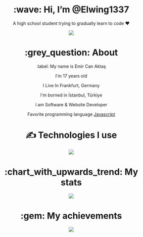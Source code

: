 <div align="center">
<h1> :wave: Hi, I’m @Elwing1337 </h1>
<p> A high school student trying to gradually learn to code ❤ </p>

<a href="https://discord.com/users/1286039029455782009"><img src="https://lanyard.cnrad.dev/api/1286039029455782009?theme=dark&bg=&showDisplayName=true&borderRadius=&idleMessage=" /></a>
  
<h1> :grey_question: About </h1>
  <p> :label: My name is Emir Can Aktaş </p>
  <p> I'm 17 years old</p>
  <p> I Live In Frankfurt, Germany </p>
  <p> I'm borned in İstanbul, Türkiye </p>
  <p> I am Software & Website Developer </p>
  <p> Favorite programming language <a href="https://en.wikipedia.org/wiki/JavaScript"> Javascript </a> </p>


<h1> ✍ Technologies I use </h1>
<img src="https://skillicons.dev/icons?i=js,ts,cs,react,nodejs,mongodb,html,css,vscode,atom,discord&theme=dark" />

<h1> :chart_with_upwards_trend: My stats </h1>
<img src="https://github-readme-stats.vercel.app/api?username=Elwing1337&show_icons=true&theme=dark" />

<h1> :gem: My achievements </h1>
<img src="https://github-profile-trophy.vercel.app/?username=Elwing1337&theme=onedark" />
